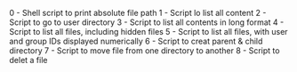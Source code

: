 0 - Shell script to print absolute file path
1 - Script lo list all content
2 - Script to go to user directory
3 - Script to list all contents in long format
4 - Script to list all files, including hidden files
5 - Script to list all files, with user and group IDs displayed numerically
6 - Script to creat parent & child directory
7 - Script to move file from one directory to another
8 - Script to delet a file
